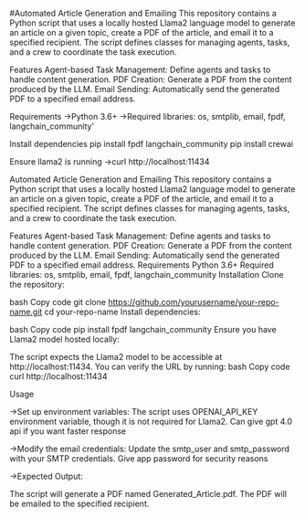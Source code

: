 #Automated Article Generation and Emailing
This repository contains a Python script that uses a locally hosted Llama2 language model to generate an article on a given topic, create a PDF of the article, and email it to a specified recipient. The script defines classes for managing agents, tasks, and a crew to coordinate the task execution.

Features
Agent-based Task Management: Define agents and tasks to handle content generation.
PDF Creation: Generate a PDF from the content produced by the LLM.
Email Sending: Automatically send the generated PDF to a specified email address.


Requirements
->Python 3.6+
->Required libraries: os, smtplib, email, fpdf, langchain_community'

Install dependencies
pip install fpdf langchain_community
pip install crewai


Ensure llama2 is running
->curl  http://localhost:11434


Automated Article Generation and Emailing
This repository contains a Python script that uses a locally hosted Llama2 language model to generate an article on a given topic, create a PDF of the article, and email it to a specified recipient. The script defines classes for managing agents, tasks, and a crew to coordinate the task execution.

Features
Agent-based Task Management: Define agents and tasks to handle content generation.
PDF Creation: Generate a PDF from the content produced by the LLM.
Email Sending: Automatically send the generated PDF to a specified email address.
Requirements
Python 3.6+
Required libraries: os, smtplib, email, fpdf, langchain_community
Installation
Clone the repository:

bash
Copy code
git clone https://github.com/yourusername/your-repo-name.git
cd your-repo-name
Install dependencies:

bash
Copy code
pip install fpdf langchain_community
Ensure you have Llama2 model hosted locally:

The script expects the Llama2 model to be accessible at http://localhost:11434.
You can verify the URL by running:
bash
Copy code
curl http://localhost:11434


Usage

->Set up environment variables:
The script uses OPENAI_API_KEY environment variable, though it is not required for Llama2.
Can give gpt 4.0 api if you want faster response

->Modify the email credentials:
Update the smtp_user and smtp_password with your SMTP credentials.
Give app password for security reasons

->Expected Output:

The script will generate a PDF named Generated_Article.pdf.
The PDF will be emailed to the specified recipient.

